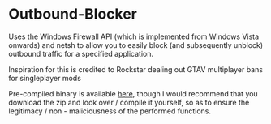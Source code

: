 # Outbound-Blocker
Uses the Windows Firewall API (which is implemented from Windows Vista onwards) and netsh to allow you to easily block (and subsequently unblock) outbound traffic for a specified application.

Inspiration for this is credited to Rockstar dealing out GTAV multiplayer bans for singleplayer mods

Pre-compiled binary is available [here](https://bitbucket.org/5OClockCharlie/outbound-blocker/downloads/Outbound%20Blocker.exe),
though I would recommend that you download the zip and look over / compile it yourself, so as to ensure the legitimacy / non -
maliciousness of the performed functions.
